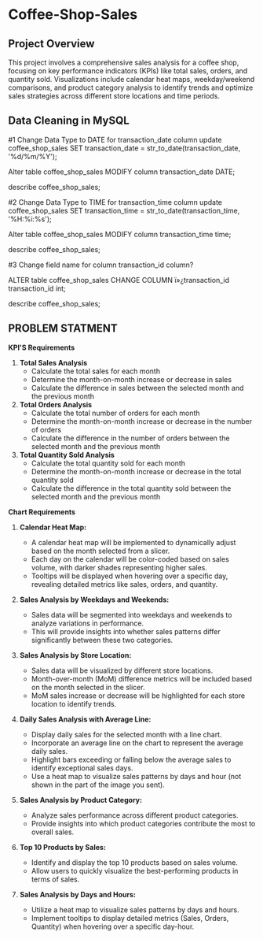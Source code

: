 # Coffee-Shop-Sales

## Project Overview ##
This project involves a comprehensive sales analysis for a coffee shop, focusing on key performance indicators (KPIs) like total sales, orders, and quantity sold. Visualizations include calendar heat maps, weekday/weekend comparisons, and product category analysis to identify trends and optimize sales strategies across different store locations and time periods.

## Data Cleaning in MySQL ##

#1 Change Data Type to DATE for transaction_date column
update coffee_shop_sales
SET transaction_date = str_to_date(transaction_date, '%d/%m/%Y');

Alter table coffee_shop_sales
MODIFY column transaction_date DATE;

describe coffee_shop_sales;

#2 Change Data Type to TIME for transaction_time column
update coffee_shop_sales
SET transaction_time = str_to_date(transaction_time, '%H:%i:%s');

Alter table coffee_shop_sales
MODIFY column transaction_time time;

describe coffee_shop_sales;

#3 Change field name for column transaction_id column?

ALTER table coffee_shop_sales
CHANGE COLUMN ï»¿transaction_id transaction_id int;

describe coffee_shop_sales;
## PROBLEM STATMENT ##

**KPI'S Requirements**

1. **Total Sales Analysis**
    * Calculate the total sales for each month
    * Determine the month-on-month increase or decrease in sales
    * Calculate the difference in sales between the selected month and the previous month
2. **Total Orders Analysis**
    * Calculate the total number of orders for each month
    * Determine the month-on-month increase or decrease in the number of orders
    * Calculate the difference in the number of orders between the selected month and the previous month
3. **Total Quantity Sold Analysis**
    * Calculate the total quantity sold for each month
    * Determine the month-on-month increase or decrease in the total quantity sold
    * Calculate the difference in the total quantity sold between the selected month and the previous month


**Chart Requirements**

1. **Calendar Heat Map:**
   - A calendar heat map will be implemented to dynamically adjust based on the month selected from a slicer. 
   - Each day on the calendar will be color-coded based on sales volume, with darker shades representing higher sales.
   - Tooltips will be displayed when hovering over a specific day, revealing detailed metrics like sales, orders, and quantity.

2. **Sales Analysis by Weekdays and Weekends:**
   - Sales data will be segmented into weekdays and weekends to analyze variations in performance.
   - This will provide insights into whether sales patterns differ significantly between these two categories.

3. **Sales Analysis by Store Location:**
   - Sales data will be visualized by different store locations.
   - Month-over-month (MoM) difference metrics will be included based on the month selected in the slicer.
   - MoM sales increase or decrease will be highlighted for each store location to identify trends.

4. **Daily Sales Analysis with Average Line:**
    * Display daily sales for the selected month with a line chart.
    * Incorporate an average line on the chart to represent the average daily sales.
    * Highlight bars exceeding or falling below the average sales to identify exceptional sales days.
    * Use a heat map to visualize sales patterns by days and hour (not shown in the part of the image you sent).

5. **Sales Analysis by Product Category:**
    * Analyze sales performance across different product categories.
    * Provide insights into which product categories contribute the most to overall sales.

6. **Top 10 Products by Sales:**
    * Identify and display the top 10 products based on sales volume.
    * Allow users to quickly visualize the best-performing products in terms of sales.

7. **Sales Analysis by Days and Hours:**
    * Utilize a heat map to visualize sales patterns by days and hours.
    * Implement tooltips to display detailed metrics (Sales, Orders, Quantity) when hovering over a specific day-hour.

